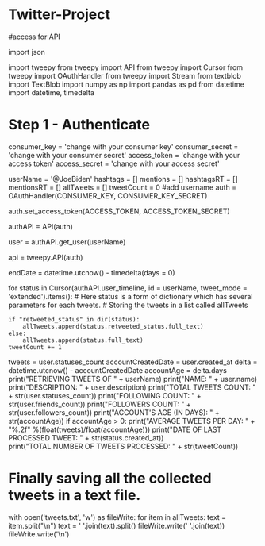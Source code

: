 # Twitter-Project

#access for API


import json

import tweepy
from tweepy import API
from tweepy import Cursor
from tweepy import OAuthHandler
from tweepy import Stream
from textblob import TextBlob
import numpy as np
import pandas as pd
from datetime import datetime, timedelta


# Step 1 - Authenticate
consumer_key = 'change with your consumer key'
consumer_secret = 'change with your consumer secret'
access_token = 'change with your access token'
access_secret = 'change with your access secret'

userName = '@JoeBiden'
hashtags = []
mentions = []
hashtagsRT = []
mentionsRT = []
allTweets = []
tweetCount = 0
#add username
auth = OAuthHandler(CONSUMER_KEY, CONSUMER_KEY_SECRET)

auth.set_access_token(ACCESS_TOKEN, ACCESS_TOKEN_SECRET)

authAPI = API(auth)

user = authAPI.get_user(userName)

api = tweepy.API(auth)

endDate = datetime.utcnow() - timedelta(days = 0) 

for status in Cursor(authAPI.user_timeline, id = userName, tweet_mode = 'extended').items():
    # Here status is a form of dictionary which has several parameters for each tweets.
    # Storing the tweets in a list called allTweets

    if "retweeted_status" in dir(status):
        allTweets.append(status.retweeted_status.full_text)
    else:
        allTweets.append(status.full_text)
    tweetCount += 1
    



tweets = user.statuses_count
accountCreatedDate = user.created_at
delta = datetime.utcnow() - accountCreatedDate
accountAge = delta.days
print("RETRIEVING TWEETS OF " + userName)
print("NAME: " + user.name)
print("DESCRIPTION: " + user.description)
print("TOTAL TWEETS COUNT: " + str(user.statuses_count))
print("FOLLOWING COUNT: " + str(user.friends_count))
print("FOLLOWERS COUNT: " + str(user.followers_count))
print("ACCOUNT'S AGE (IN DAYS): " + str(accountAge))
if accountAge > 0:
    print("AVERAGE TWEETS PER DAY: " + "%.2f" %(float(tweets)/float(accountAge)))
print("DATE OF LAST PROCESSED TWEET: " + str(status.created_at))    
print("TOTAL NUMBER OF TWEETS PROCESSED: " + str(tweetCount))

# Finally saving all the collected tweets in a text file.

with open('tweets.txt', 'w') as fileWrite:
    for item in allTweets:
        text = item.split("\n")
        text = ' '.join(text).split()
        fileWrite.write(' '.join(text))
        fileWrite.write('\n')



